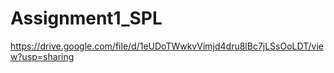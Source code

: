 # Assignment1_SPL

https://drive.google.com/file/d/1eUDoTWwkvVimjd4dru8lBc7jLSsOoLDT/view?usp=sharing
